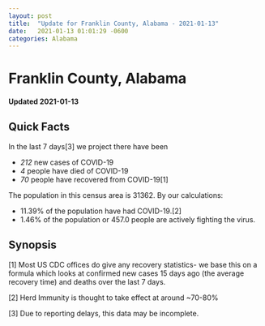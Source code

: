 ```yaml
---
layout: post
title:  "Update for Franklin County, Alabama - 2021-01-13"
date:   2021-01-13 01:01:29 -0600
categories: Alabama
---
```


# Franklin County, Alabama
#### Updated 2021-01-13

## Quick Facts

In the last 7 days[3] we project there have been
- *212* new cases of COVID-19
- *4* people have died of COVID-19
- *70* people have recovered from COVID-19[1]

The population in this census area is 31362. By our calculations:
- 11.39% of the population have had COVID-19.[2]
- 1.46% of the population or 457.0 people are actively fighting the virus.

## Synopsis




[1] Most US CDC offices do give any recovery statistics- we base this on a formula which looks at confirmed new cases
15 days ago (the average recovery time) and deaths over the last 7 days.

[2] Herd Immunity is thought to take effect at around ~70-80%

[3] Due to reporting delays, this data may be incomplete.
 
    